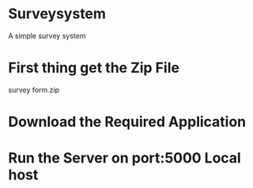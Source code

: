 # Surveysystem
A simple survey system
# First thing get the Zip File
survey form.zip
# Download the Required Application

# Run the Server on port:5000 Local host
